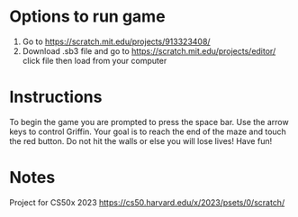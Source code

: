 # Options to run game
1. Go to https://scratch.mit.edu/projects/913323408/
2. Download .sb3 file and go to https://scratch.mit.edu/projects/editor/ click file then load from your computer

# Instructions
To begin the game you are prompted to press the space bar. Use the arrow keys to control Griffin. Your goal is to reach the end of the maze and touch the red button. 
Do not hit the walls or else you will lose lives! Have fun!

# Notes
Project for CS50x 2023
https://cs50.harvard.edu/x/2023/psets/0/scratch/

